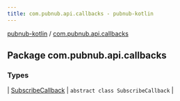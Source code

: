 ```yaml
---
title: com.pubnub.api.callbacks - pubnub-kotlin
---
```


[pubnub-kotlin](../index.html) / [com.pubnub.api.callbacks](./index.html)

## Package com.pubnub.api.callbacks

### Types

| [SubscribeCallback](-subscribe-callback/index.html) | `abstract class SubscribeCallback` |

